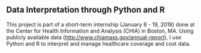 ## Data Interpretation through Python and R
This project is part of a short-term internship (January 8 - 19, 2018) done at the Center for Health Information and Analysis (CHIA) in Boston, MA. Using publicly available data (http://www.chiamass.gov/annual-report), I use Python and R to interpret and manage healthcare coverage and cost data.
